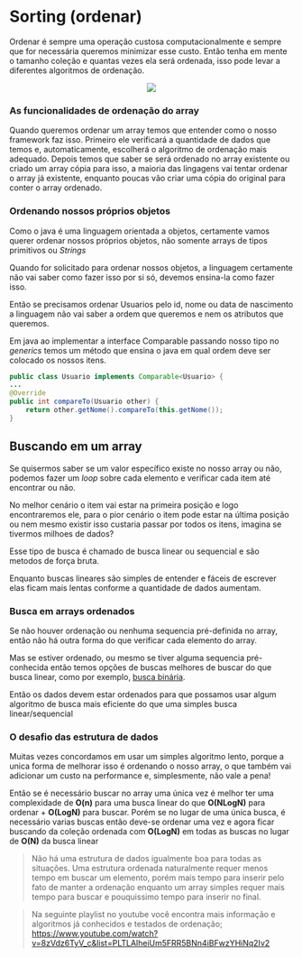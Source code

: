 # Sorting (ordenar)

Ordenar é sempre uma operação custosa computacionalmente e sempre que for necessária  queremos minimizar esse custo. Então tenha em mente o tamanho coleção e quantas vezes ela será ordenada, isso pode levar a diferentes algoritmos de ordenação.

<center><img src="https://miro.medium.com/max/1400/1*3GQEtOjUcPDPxJMEl5a0kA.png"></center>

### As funcionalidades de ordenação do array
Quando queremos ordenar um array temos que entender como o nosso framework faz isso. Primeiro ele verificará a quantidade de dados que temos e, automaticamente, escolherá o algoritmo de ordenação mais adequado.
Depois temos que saber se será ordenado no array existente ou criado um array cópia para isso, a maioria das lingagens vai tentar ordenar o array já existente, enquanto poucas vão criar uma cópia do original para conter o array ordenado.

### Ordenando nossos próprios objetos
Como o java é uma linguagem orientada a objetos, certamente vamos querer ordenar nossos próprios objetos, não somente arrays de tipos primitivos ou _Strings_

Quando for solicitado para ordenar nossos objetos, a linguagem certamente não vai saber como fazer isso por si só, devemos ensina-la como fazer isso.

Então se precisamos ordenar Usuarios pelo id, nome ou data de nascimento a linguagem não vai saber a ordem que queremos e nem os atributos que queremos.

Em java ao implementar a interface Comparable passando nosso tipo no _generics_ temos um método que ensina o java em qual ordem deve ser colocado os nossos itens.

```java
public class Usuario implements Comparable<Usuario> {
...
@Override
public int compareTo(Usuario other) {
    return other.getNome().compareTo(this.getNome());
}
```

## Buscando em um array

Se quisermos saber se um valor específico existe no nosso array ou não, podemos fazer um _loop_ sobre cada elemento e verificar cada item até encontrar ou não.

No melhor cenário o item vai estar na primeira posição e logo encontraremos ele, para o pior cenário o item pode estar na última posição ou nem mesmo existir isso custaria passar por todos os itens, imagina se tivermos milhoes de dados?

Esse tipo de busca é chamado de busca linear ou sequencial e são metodos de força bruta.

Enquanto buscas lineares são simples de entender e fáceis de escrever elas ficam mais lentas conforme a quantidade de dados aumentam.

### Busca em arrays ordenados
Se não houver ordenação ou nenhuma sequencia pré-definida no array, então não há outra forma do que verificar cada elemento do array.

Mas se estiver ordenado, ou mesmo se tiver alguma sequencia pré-conhecida então temos opções de buscas melhores de buscar do que busca linear, como por exemplo, [busca binária](https://pt.khanacademy.org/computing/computer-science/algorithms/binary-search/a/binary-search#:~:text=A%20busca%20bin%C3%A1ria%20%C3%A9%20um,localiza%C3%A7%C3%B5es%20poss%C3%ADveis%20a%20apenas%20uma.).

Então os dados devem estar ordenados para que possamos usar algum algoritmo de busca mais eficiente do que uma simples busca linear/sequencial

### O desafio das estrutura de dados
Muitas vezes concordamos em usar um simples algoritmo lento, porque a unica forma de melhorar isso é ordenando o nosso array, o que também vai adicionar um custo na performance e, simplesmente, não vale a pena!

Então se é necessário buscar no array uma única vez é melhor ter uma complexidade de **O(n)** para uma busca linear do que **O(NLogN)** para ordenar + **O(LogN)** para buscar. Porém se no lugar de uma única busca, é necessário varias buscas então deve-se ordenar uma vez e agora ficar buscando da coleção ordenada com **O(LogN)** em todas as buscas no lugar de **O(N)** da busca linear

>Não há uma estrutura de dados igualmente boa para todas as situações. Uma estrutura ordenada naturalmente requer menos tempo em buscar um elemento, porém mais tempo para inserir pelo fato de manter a ordenação enquanto um array simples requer mais tempo para buscar e pouquissimo tempo para inserir no final.

> Na seguinte playlist no youtube você encontra mais informação e algoritmos já conhecidos e testados de ordenação; https://www.youtube.com/watch?v=8zVdz6TyV_c&list=PLTLAlheiUm5FRR5BNn4iBFwzYHiNq2Iv2
